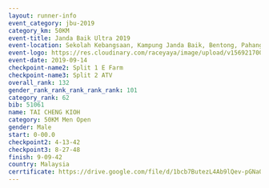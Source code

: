```yaml
---
layout: runner-info 
event_category: jbu-2019 
category_km: 50KM 
event-title: Janda Baik Ultra 2019 
event-location: Sekolah Kebangsaan, Kampung Janda Baik, Bentong, Pahang, Malaysia 
event-logo: https://res.cloudinary.com/raceyaya/image/upload/v1569217009/logo/janda-baik_vch1pc.jpg 
event-date: 2019-09-14 
checkpoint-name2: Split 1 E Farm 
checkpoint-name3: Split 2 ATV 
overall_rank: 132
gender_rank_rank_rank_rank_rank: 101
category_rank: 62
bib: 51061
name: TAI CHENG KIOH
category: 50KM Men Open
gender: Male
start: 0-00.0
checkpoint2: 4-13-42
checkpoint3: 8-27-48
finish: 9-09-42
country: Malaysia
cerrtificate: https://drive.google.com/file/d/1bcb7ButezL4Ab9lQev-pGNaQlkW4-JvF/view?usp=sharing
---
```

